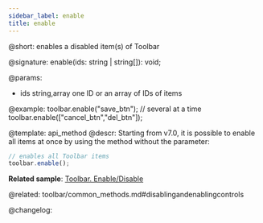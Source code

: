 ```yaml
---
sidebar_label: enable
title: enable
---          
```


@short: enables a disabled item(s) of Toolbar

@signature: enable(ids: string | string[]): void;

@params:
- ids 		string,array		one ID or an array of IDs of items

@example:
toolbar.enable("save_btn");
// several at a time
toolbar.enable(["cancel_btn","del_btn"]);


@template: api_method
@descr:
Starting from v7.0, it is possible to enable all items at once by using the method without the parameter:

~~~js
// enables all Toolbar items
toolbar.enable();
~~~

**Related sample**: [Toolbar. Enable/Disable](https://snippet.dhtmlx.com/ovblenaf)

@related: toolbar/common_methods.md#disablingandenablingcontrols

@changelog:


